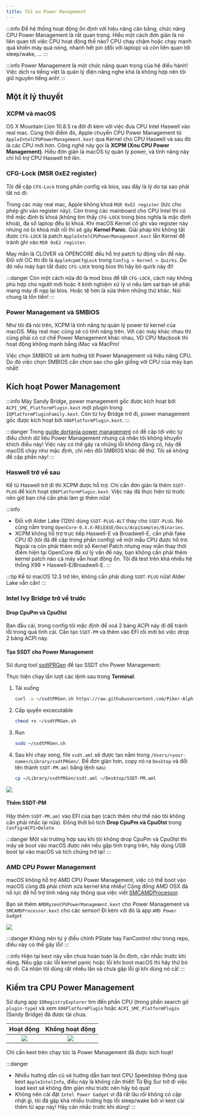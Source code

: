 ```yaml
---
title: Tối ưu Power Management
---
```


:::info
Để hệ thống hoạt động ổn định với hiệu năng cân bằng, chức năng CPU Power Management là rất quan trọng. Hiểu một cách đơn giản là nó liên quan tới việc CPU hoạt động thế nào? CPU chạy chậm hoặc chạy mạnh quá khiến máy quá nóng, nhanh hết pin (đối với laptop) và còn liên quan tới sleep/wake, ...
:::

:::info
Power Management là một chức năng quan trọng của hệ điều hành! Việc dịch ra tiếng việt là quản lý điện năng nghe khá là không hợp nên tôi giữ nguyên tiếng anh!
:::

## Một ít lý thuyết

### XCPM và macOS

OS X Mountain Lion 10.8.5 ra đời đi kèm với việc đưa CPU Intel Haswell vào real mac. Cùng thời điểm đó, Apple chuyển CPU Power Management từ `AppleIntelCPUPowerManagement.kext` qua Kernel cho CPU Haswell và sau đó là các CPU mới hơn. Công nghệ này gọi là **XCPM (Xnu CPU Power Management)**. Hiểu đơn giản là macOS tự quản lý power, và tính năng này chỉ hỗ trợ CPU Haswell trở lên.

### CFG-Lock (MSR 0xE2 register)

Tôi đề cập `CFG-Lock` trong phần config và bios, sau đây là lý do tại sao phải tắt nó đi:

Trong các máy real mac, Apple không khoá `MSR 0xE2 register` (tức cho phép ghi vào register này). Còn trong các mainboard cho CPU Intel thì có thể mặc định bị khoá (không tìm thấy `CFG-LOCK` trong bios nghĩa là mặc định khoá), đa số laptop đều bị khoá. Khi macOS Kernel cố ghi vào register này nhưng nó bị khoá mất rồi thì sẽ gây **Kernel Panic**. Giải pháp khi không tắt được `CFG-LOCK` là patch `AppleIntelCPUPowerManagement.kext` lẫn Kernel để tránh ghi vào `MSR 0xE2 register`.

May mắn là CLOVER và OPENCORE đều hỗ trợ patch tự động vấn đề này. Đối với OC thì đó là `AppleXcpmCfgLock` trong `Config > Kernel > Quirks`. Do đó nếu máy bạn tắt được `CFG-LOCK` trong bios thì hãy bỏ quirk này đi!

:::danger
Còn một cách nữa đó là mod bios để tắt `CFG-LOCK`, cách này không phù hợp cho người mới hoặc ít kinh nghiệm xử lý vì nếu làm sai bạn sẽ phải mang máy đi nạp lại bios. Hoặc tệ hơn là sửa thêm những thứ khác. Nói chung là tốn tiền!
:::

### Power Management và SMBIOS

Như tôi đã nói trên, XCPM là tính năng tự quản lý power từ kernel của macOS. Máy real mac cũng sẽ có tính năng trên. Với các máy khác nhau thì cũng phải có cơ chế Power Management khác nhau, VD CPU Macbook thì hoạt động không mạnh bằng iMac và MacPro!

Việc chọn SMBIOS sẽ ảnh hưởng tới Power Management và hiệu năng CPU. Do đó việc chọn SMBIOS cần chọn sao cho gần giống với CPU của máy bạn nhất!

## Kích hoạt Power Management

:::info
Máy Sandy Bridge, power management gốc được kích hoạt bởi `ACPI_SMC_PlatformPlugin.kext` một plugin trong `IOPlatformPluginFamily.kext`. Còn từ Ivy Bridge trở đi, power management gốc được kích hoạt bởi `X86PlatformPlugin.kext`.
:::

:::danger
Trong [guide dortania power management](https://dortania.github.io/OpenCore-Post-Install/universal/pm.html) có đề cập tới việc tự điều chỉnh dữ liệu Power Management nhưng cá nhân tôi không khuyến khích điều này! Việc này có thể gây ra những lỗi không đáng có, hãy để macOS chạy như mặc định, chỉ nên đổi SMBIOS khác để thử. Tôi sẽ không đề cập phần này!
:::

### Haswell trở về sau

Kể từ Haswell trở đi thì XCPM được hỗ trợ. Chỉ cần đơn giản là thêm `SSDT-PLUG` để kích hoạt `X86PlatformPlugin.kext`. Việc này đã thực hiện từ trước nên giờ bạn chả cần phải làm gì thêm nữa!

:::info
+ Đối với Alder Lake (12th) dùng `SSDT-PLUG-ALT` thay cho `SSDT-PLUG`. Nó cũng nằm trong `OpenCore-0.X.X-RELEASE/Docs/AcpiSamples/Binaries`.
+ XCPM không hỗ trợ trực tiếp Haswell-E và Broadwell-E, cần phải fake CPU ID (tôi đã đề cập trong phần config) về một mẫu CPU được hỗ trơ. Ngoài ra còn phải thêm một số Kernel Patch nhưng may mắn thay thời điểm hiện tại OpenCore đã xử lý vấn đề này, bạn không cần phải thêm kernel patch nào cả máy vẫn hoạt động ổn. Tôi đã test trên khá nhiều hệ thống X99 + Haswell-E/Broadwell-E.
:::

:::tip
Kể từ macOS 12.3 trở lên, không cần phải dùng `SSDT-PLUG` nữa! Alder Lake vẫn cần!
:::

### Intel Ivy Bridge trở về trước

#### Drop CpuPm và Cpu0Ist

Ban đầu cài, trong config tôi mặc định để xoá 2 bảng ACPI này đi để tránh lỗi trong quá tình cài. Cần tạo `SSDT-PM` và thêm vào EFI rồi mới bỏ việc drop 2 bảng ACPI này.

#### Tạo SSDT cho Power Management

Sử dụng tool [ssdtPRGen](https://github.com/Piker-Alpha/ssdtPRGen.sh) để tạo SSDT cho Power Management:

Thực hiện chạy lần lượt các lệnh sau trong **Terminal**:

1. Tải xuống

   ```bash
   curl -o ~/ssdtPRGen.sh https://raw.githubusercontent.com/Piker-Alpha/ssdtPRGen.sh/Beta/ssdtPRGen.sh
   ```

2. Cấp quyền excecutable

   ```bash
   chmod +x ~/ssdtPRGen.sh
   ```

3. Run

   ```bash
   sudo ~/ssdtPRGen.sh
   ```

4. Sau khi chạy xong, file `ssdt.aml` sẽ được tạo nằm trong `/Users/<your-name>/Library/ssdtPRGen/`. Để đơn giản hơn, copy nó ra `Desktop` và đổi tên thành `SSDT-PM.aml` bằng lệnh sau:

    ```bash
    cp ~/Library/ssdtPRGen/ssdt.aml ~/Desktop/SSDT-PM.aml
    ```

![](/img/docs/post-install/ssdtprgen.png)


#### Thêm SSDT-PM

Hãy thêm `SSDT-PM.aml` vào EFI của bạn (cách thêm như thế nào tôi không cần phải nhắc lại nữa). Đồng thời bỏ tích **Drop CpuPm và Cpu0Ist** trong `Config>ACPI>Delete`

:::danger
Một vài trường hợp sau khi tôi không drop CpuPm và Cpu0Ist thì máy sẽ boot vào macOS được nên nếu gặp tình trạng trên, hãy dùng USB boot lại vào macOS và tích chúng trở lại!
:::

### AMD CPU Power Management

macOS không hỗ trợ AMD CPU Power Management, việc có thể boot vào macOS cũng đã phải chỉnh sửa kernel khá nhiều! Cộng đồng AMD OSX đã nỗ lực để hỗ trợ tính năng này thông qua việc viết [SMCAMDProcessor](https://github.com/trulyspinach/SMCAMDProcessor).

Bạn sẽ thêm `AMDRyzenCPUPowerManagement.kext` cho Power Management và `SMCAMDProcessor.kext` cho các sensor! Đi kèm với đó là app `AMD Power Gadget`

![](/img/docs/post-install/amd-power-gadget.png)

:::danger
Không nên tự ý điều chỉnh PState hay FanControl như trong repo, điều này có thể gây lỗi!
:::

:::info
Hiện tại kext này vẫn chưa hoàn toàn là ổn định, cân nhắc trước khi dùng. Nếu gặp các lỗi kernel panic hoặc lỗi khi boot macOS thì hãy thử bỏ nó đi. Cá nhân tôi dùng rất nhiều lần và chưa gặp lỗi gì khi dùng nó cả!
:::

## Kiểm tra CPU Power Management

Sử dụng app `IORegistryExplorer` tìm đến phần CPU (trong phần search gõ `plugin-type`) và xem `X86PlatformPlugin` hoặc `ACPI_SMC_PlatformPlugin` (Sandy Bridge) đã được tải chưa. 

|                 Hoạt động                  |                Không hoạt động                 |
| :----------------------------------------: | :--------------------------------------------: |
| ![](/img/docs/post-install/pm-working.png) | ![](/img/docs/post-install/pm-not-working.png) |

Chỉ cần kext trên chạy tức là Power Management đã được kích hoạt!

:::danger
+ Nhiều hướng dẫn cũ sẽ hướng dẫn bạn test CPU Speedstep thông qua kext `AppleIntelInfo`, điều này là không cần thiết! Từ Big Sur trở đi việc load kext sẽ không đơn giản như trước nên hãy bỏ qua!
+ Không nên cài đặt `Intel Power Gadget` vì đã rất lâu rồi không có cập nhật gì, tôi đã gặp khá nhiều trường hợp lỗi sleep/wake bởi vì kext cài thêm từ app này! Hãy cân nhắc trước khi dùng!
:::